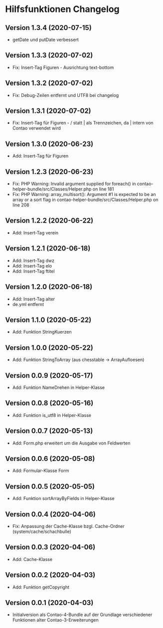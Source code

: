 # Hilfsfunktionen Changelog

## Version 1.3.4 (2020-07-15)

* getDate und putDate verbessert

## Version 1.3.3 (2020-07-02)

* Fix: Insert-Tag Figuren - Ausrichtung text-bottom

## Version 1.3.2 (2020-07-02)

* Fix: Debug-Zeilen entfernt und UTF8 bei changelog

## Version 1.3.1 (2020-07-02)

* Fix: Insert-Tag für Figuren - / statt | als Trennzeichen, da | intern von Contao verwendet wird

## Version 1.3.0 (2020-06-23)

* Add: Insert-Tag für Figuren

## Version 1.2.3 (2020-06-23)

* Fix: PHP Warning: Invalid argument supplied for foreach() in contao-helper-bundle/src/Classes/Helper.php on line 181
* Fix: PHP Warning: array_multisort(): Argument #1 is expected to be an array or a sort flag in contao-helper-bundle/src/Classes/Helper.php on line 208

## Version 1.2.2 (2020-06-22)

* Add: Insert-Tag verein

## Version 1.2.1 (2020-06-18)

* Add: Insert-Tag dwz
* Add: Insert-Tag elo
* Add: Insert-Tag ftitel

## Version 1.2.0 (2020-06-18)

* Add: Insert-Tag alter
* de.yml entfernt

## Version 1.1.0 (2020-05-22)

* Add: Funktion StringKuerzen

## Version 1.0.0 (2020-05-22)

* Add: Funktion StringToArray (aus chesstable -> ArrayAufloesen)

## Version 0.0.9 (2020-05-17)

* Add: Funktion NameDrehen in Helper-Klasse

## Version 0.0.8 (2020-05-16)

* Add: Funktion is_utf8 in Helper-Klasse

## Version 0.0.7 (2020-05-13)

* Add: Form.php erweitert um die Ausgabe von Feldwerten

## Version 0.0.6 (2020-05-08)

* Add: Formular-Klasse Form

## Version 0.0.5 (2020-05-05)

* Add: Funktion sortArrayByFields in Helper-Klasse

## Version 0.0.4 (2020-04-06)

* Fix: Anpassung der Cache-Klasse bzgl. Cache-Ordner (system/cache/schachbulle)

## Version 0.0.3 (2020-04-06)

* Add: Cache-Klasse

## Version 0.0.2 (2020-04-03)

* Add: Funktion getCopyright

## Version 0.0.1 (2020-04-03)

* Initialversion als Contao-4-Bundle auf der Grundlage verschiedener Funktionen alter Contao-3-Erweiterungen
